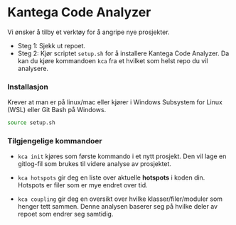 # Kantega Code Analyzer

Vi ønsker å tilby et verktøy for å angripe nye prosjekter.

* Steg 1:
Sjekk ut repoet.
* Steg 2: Kjør scriptet `setup.sh` for å installere Kantega Code Analyzer. Da kan du kjøre kommandoen `kca` fra et hvilket som helst repo du vil analysere.

### Installasjon

Krever at man er på linux/mac eller kjører i Windows Subsystem for Linux (WSL) eller Git Bash på Windows.
```bash
source setup.sh
```


### Tilgjengelige kommandoer
* `kca init` kjøres som første kommando i et nytt prosjekt. Den vil lage en gitlog-fil som brukes til videre analyse av prosjektet.

* `kca hotspots` gir deg en liste over aktuelle **hotspots** i koden din. Hotspots er filer som er mye endret over tid.

* `kca coupling` gir deg en oversikt over hvilke klasser/filer/moduler som henger tett sammen. Denne analysen baserer seg på hvilke deler av repoet som endrer seg samtidig.


